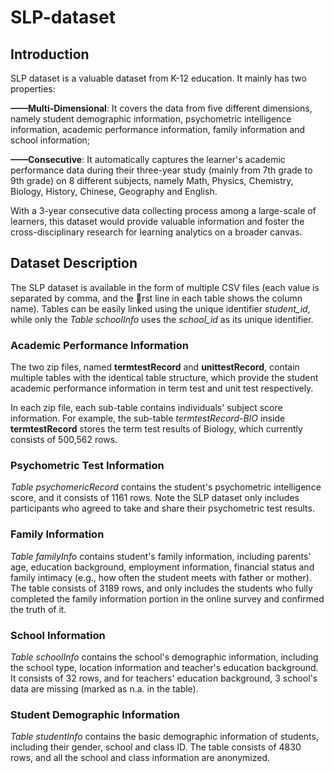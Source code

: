 # SLP-dataset

## Introduction

SLP dataset is a valuable dataset from K-12 education. It mainly has two properties:

**——Multi-Dimensional**: It covers the data from five different dimensions, namely student demographic information, psychometric intelligence information, academic performance information, family information and school information;

**——Consecutive**: It automatically captures the learner's academic performance data during their three-year study (mainly from 7th grade to 9th grade) on 8 different subjects, namely Math, Physics, Chemistry, Biology, History, Chinese, Geography and English.

With a 3-year consecutive data collecting process among a large-scale of learners, this dataset would provide valuable information and foster the cross-disciplinary research for learning analytics on a broader canvas.

## Dataset Description

The SLP dataset is available in the form of multiple CSV files (each value is separated by comma, and the rst line in each table shows the column name). Tables can be easily linked using the unique identifier *student_id*, while only the *Table schoolInfo* uses the *school_id* as its unique identifier.

### Academic Performance Information
The two zip files, named **termtestRecord** and **unittestRecord**, contain multiple tables with the identical table structure, which provide the student academic performance information in term test and unit test respectively. 

In each zip file, each sub-table contains individuals' subject score information. For example, the sub-table *termtestRecord-BIO* inside **termtestRecord** stores the term test results of Biology, which currently consists of 500,562 rows.

### Psychometric Test Information
*Table psychomericRecord* contains the student's psychometric intelligence score, and it consists of 1161 rows. Note the SLP dataset only includes participants who agreed to take and share their psychometric test results.

### Family Information
*Table familyInfo* contains student's family information, including parents' age, education background, employment information, financial status and family intimacy (e.g., how often the student meets with father or mother). The table consists of 3189 rows, and only includes the students who fully completed the family information portion in the online survey and confirmed the truth of it.

### School Information
*Table schoolInfo* contains the school's demographic information, including the school type, location information and teacher's education background. It consists of 32 rows, and for teachers' education background, 3 school's data are missing (marked as n.a. in the table).

### Student Demographic Information
*Table studentInfo* contains the basic demographic information of students, including their gender, school and class ID. The table consists of 4830 rows, and all the school and class information are anonymized.
